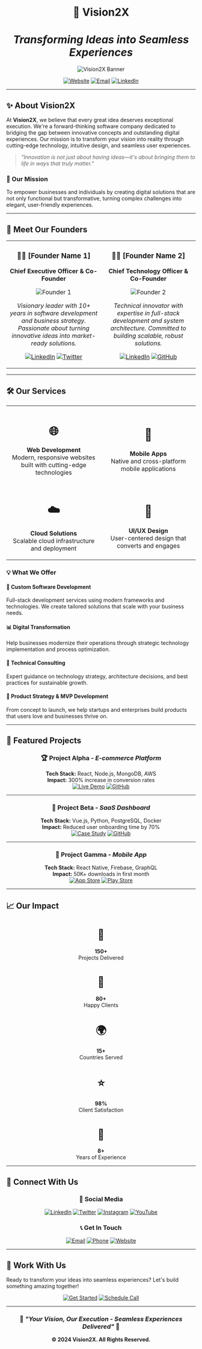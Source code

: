 <div align="center">

# 🚀 Vision2X
# *Transforming Ideas into Seamless Experiences*

</div>

<div align="center">
  
![Vision2X Banner](https://via.placeholder.com/1200x400/667eea/ffffff?text=Vision2X+%7C+Transforming+Ideas+into+Seamless+Experiences)

[![Website](https://img.shields.io/badge/Website-vision2x.com-blue?style=for-the-badge)](https://vision2x.com)
[![Email](https://img.shields.io/badge/Email-hello@vision2x.com-red?style=for-the-badge)](mailto:hello@vision2x.com)
[![LinkedIn](https://img.shields.io/badge/LinkedIn-Follow-0077B5?style=for-the-badge&logo=linkedin)](https://linkedin.com/company/vision2x)

</div>

---

## ✨ About Vision2X

At **Vision2X**, we believe that every great idea deserves exceptional execution. We're a forward-thinking software company dedicated to bridging the gap between innovative concepts and outstanding digital experiences. Our mission is to transform your vision into reality through cutting-edge technology, intuitive design, and seamless user experiences.

> *"Innovation is not just about having ideas—it's about bringing them to life in ways that truly matter."*

### 🎯 Our Mission
To empower businesses and individuals by creating digital solutions that are not only functional but transformative, turning complex challenges into elegant, user-friendly experiences.

---

## 👥 Meet Our Founders

<table>
<tr>
<td align="center" width="50%">

### 🧑‍💻 [Founder Name 1]
**Chief Executive Officer & Co-Founder**

![Founder 1](https://via.placeholder.com/200x200/667eea/ffffff?text=CEO)

*Visionary leader with 10+ years in software development and business strategy. Passionate about turning innovative ideas into market-ready solutions.*

[![LinkedIn](https://img.shields.io/badge/LinkedIn-Connect-0077B5?style=flat-square&logo=linkedin)](https://linkedin.com/in/founder1)
[![Twitter](https://img.shields.io/badge/Twitter-Follow-1DA1F2?style=flat-square&logo=twitter)](https://twitter.com/founder1)

</td>
<td align="center" width="50%">

### 👩‍💻 [Founder Name 2]
**Chief Technology Officer & Co-Founder**

![Founder 2](https://via.placeholder.com/200x200/667eea/ffffff?text=CTO)

*Technical innovator with expertise in full-stack development and system architecture. Committed to building scalable, robust solutions.*

[![LinkedIn](https://img.shields.io/badge/LinkedIn-Connect-0077B5?style=flat-square&logo=linkedin)](https://linkedin.com/in/founder2)
[![GitHub](https://img.shields.io/badge/GitHub-Follow-181717?style=flat-square&logo=github)](https://github.com/founder2)

</td>
</tr>
</table>

---

## 🛠️ Our Services

<div align="center">

<table>
<tr>
<td align="center" width="50%">

# 🌐
**Web Development**  
Modern, responsive websites built with cutting-edge technologies

</td>
<td align="center" width="50%">

# 📱
**Mobile Apps**  
Native and cross-platform mobile applications

</td>
</tr>
<tr>
<td align="center" width="50%">

# ☁️
**Cloud Solutions**  
Scalable cloud infrastructure and deployment

</td>
<td align="center" width="50%">

# 🎨
**UI/UX Design**  
User-centered design that converts and engages

</td>
</tr>
</table>

</div>

### 💡 What We Offer

#### 🚀 **Custom Software Development**
Full-stack development services using modern frameworks and technologies. We create tailored solutions that scale with your business needs.

#### 📊 **Digital Transformation**
Help businesses modernize their operations through strategic technology implementation and process optimization.

#### 🔧 **Technical Consulting**
Expert guidance on technology strategy, architecture decisions, and best practices for sustainable growth.

#### 🎯 **Product Strategy & MVP Development**
From concept to launch, we help startups and enterprises build products that users love and businesses thrive on.

---

## 🌟 Featured Projects

<div align="center">

### 🏆 **Project Alpha** - *E-commerce Platform*
**Tech Stack:** React, Node.js, MongoDB, AWS  
**Impact:** 300% increase in conversion rates  
[![Live Demo](https://img.shields.io/badge/Live-Demo-success?style=flat-square)](https://project-alpha-demo.com) [![GitHub](https://img.shields.io/badge/Code-GitHub-181717?style=flat-square&logo=github)](https://github.com/vision2x/project-alpha)

---

### 🎨 **Project Beta** - *SaaS Dashboard*
**Tech Stack:** Vue.js, Python, PostgreSQL, Docker  
**Impact:** Reduced user onboarding time by 70%  
[![Case Study](https://img.shields.io/badge/Case-Study-blue?style=flat-square)](https://vision2x.com/case-studies/beta) [![GitHub](https://img.shields.io/badge/Code-GitHub-181717?style=flat-square&logo=github)](https://github.com/vision2x/project-beta)

---

### 🚀 **Project Gamma** - *Mobile App*
**Tech Stack:** React Native, Firebase, GraphQL  
**Impact:** 50K+ downloads in first month  
[![App Store](https://img.shields.io/badge/App-Store-000000?style=flat-square&logo=apple)](https://apps.apple.com/app/project-gamma) [![Play Store](https://img.shields.io/badge/Google-Play-414141?style=flat-square&logo=google-play)](https://play.google.com/store/apps/details?id=com.vision2x.gamma)

</div>

---

## 📈 Our Impact

<div align="center">

# 🎯
**150+**  
Projects Delivered

# 👥  
**80+**  
Happy Clients

# 🌍
**15+**  
Countries Served

# ⭐
**98%**  
Client Satisfaction

# 🚀
**8+**  
Years of Experience

</div>

---

## 🤝 Connect With Us

<div align="center">

### 📱 Social Media

[![LinkedIn](https://img.shields.io/badge/LinkedIn-Vision2X-0077B5?style=for-the-badge&logo=linkedin)](https://linkedin.com/company/vision2x)
[![Twitter](https://img.shields.io/badge/Twitter-@Vision2X-1DA1F2?style=for-the-badge&logo=twitter)](https://twitter.com/vision2x)
[![Instagram](https://img.shields.io/badge/Instagram-@Vision2X-E4405F?style=for-the-badge&logo=instagram)](https://instagram.com/vision2x)
[![YouTube](https://img.shields.io/badge/YouTube-Vision2X-FF0000?style=for-the-badge&logo=youtube)](https://youtube.com/c/vision2x)

### 📞 Get In Touch

[![Email](https://img.shields.io/badge/Email-hello@vision2x.com-D14836?style=for-the-badge&logo=gmail&logoColor=white)](mailto:hello@vision2x.com)
[![Phone](https://img.shields.io/badge/Phone-+1--555--VISION2X-25D366?style=for-the-badge&logo=whatsapp)](tel:+15557474662)
[![Website](https://img.shields.io/badge/Website-vision2x.com-4285F4?style=for-the-badge&logo=google-chrome&logoColor=white)](https://vision2x.com)

</div>

---

## 💼 Work With Us

Ready to transform your ideas into seamless experiences? Let's build something amazing together!

<div align="center">

[![Get Started](https://img.shields.io/badge/🚀_Get_Started-Start_Your_Project-6C5CE7?style=for-the-badge&labelColor=2D3748)](https://vision2x.com/contact)
[![Schedule Call](https://img.shields.io/badge/📅_Schedule_Call-Free_Consultation-FD79A8?style=for-the-badge&labelColor=2D3748)](https://calendly.com/vision2x)

</div>

---

<div align="center">

### 🌟 *"Your Vision, Our Execution - Seamless Experiences Delivered"* 🌟

**© 2024 Vision2X. All Rights Reserved.**

</div>
